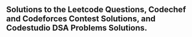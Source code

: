 ## Solutions to the Leetcode Questions, Codechef and Codeforces Contest Solutions, and Codestudio DSA Problems Solutions.
